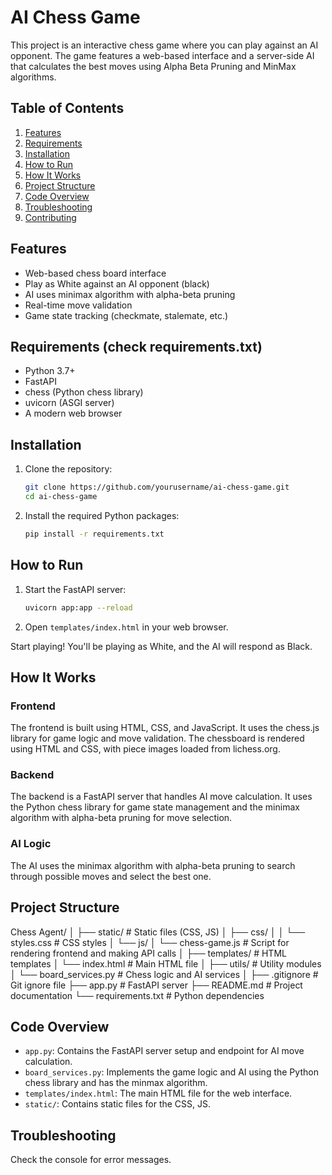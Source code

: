 # AI Chess Game

This project is an interactive chess game where you can play against an AI opponent. The game features a web-based interface and a server-side AI that calculates the best moves using Alpha Beta Pruning and MinMax algorithms.

## Table of Contents

1. [Features](#features)
2. [Requirements](#requirements)
3. [Installation](#installation)
4. [How to Run](#how-to-run)
5. [How It Works](#how-it-works)
6. [Project Structure](#project-structure)
7. [Code Overview](#code-overview)
8. [Troubleshooting](#troubleshooting)
9. [Contributing](#contributing)

## Features

- Web-based chess board interface
- Play as White against an AI opponent (black)
- AI uses minimax algorithm with alpha-beta pruning
- Real-time move validation
- Game state tracking (checkmate, stalemate, etc.)

## Requirements (check requirements.txt)

- Python 3.7+
- FastAPI
- chess (Python chess library)
- uvicorn (ASGI server)
- A modern web browser

## Installation

1. Clone the repository:
    ```bash
    git clone https://github.com/yourusername/ai-chess-game.git
    cd ai-chess-game
    ```

2. Install the required Python packages:
    ```bash
    pip install -r requirements.txt
    ```

## How to Run

1. Start the FastAPI server:
    ```bash
    uvicorn app:app --reload
    ```

2. Open `templates/index.html` in your web browser.

Start playing! You'll be playing as White, and the AI will respond as Black.

## How It Works

### Frontend

The frontend is built using HTML, CSS, and JavaScript. It uses the chess.js library for game logic and move validation. The chessboard is rendered using HTML and CSS, with piece images loaded from lichess.org.

### Backend

The backend is a FastAPI server that handles AI move calculation. It uses the Python chess library for game state management and the minimax algorithm with alpha-beta pruning for move selection.

### AI Logic

The AI uses the minimax algorithm with alpha-beta pruning to search through possible moves and select the best one. 

## Project Structure

Chess Agent/
│
├── static/                     # Static files (CSS, JS)
│   ├── css/
│   │   └── styles.css          # CSS styles
│   └── js/
│       └── chess-game.js       # Script for rendering frontend and making API calls
│
├── templates/                  # HTML templates
│   └── index.html              # Main HTML file
│
├── utils/                      # Utility modules
│   └── board_services.py       # Chess logic and AI services
│
├── .gitignore                  # Git ignore file
├── app.py                      # FastAPI server
├── README.md                   # Project documentation
└── requirements.txt            # Python dependencies






## Code Overview

- `app.py`: Contains the FastAPI server setup and endpoint for AI move calculation.
- `board_services.py`: Implements the game logic and AI using the Python chess library and has the minmax algorithm.
- `templates/index.html`: The main HTML file for the web interface.
- `static/`: Contains static files for the CSS, JS.

## Troubleshooting

Check the console for error messages.

